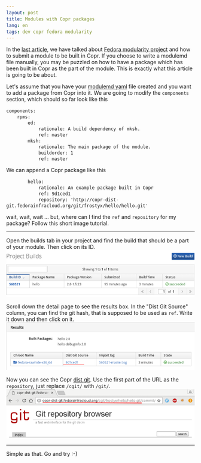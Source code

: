 ```yaml
---
layout: post
title: Modules with Copr packages
lang: en
tags: dev copr fedora modularity
---
```



In the [last article](/posts/how-to-build-modules-in-copr), we have talked about [Fedora modularity project](https://docs.pagure.org/modularity/) and how to submit a module to be built in Copr. If you choose to write a modulemd file manually, you may be puzzled on how to have a package which has been built in Copr as the part of the module. This is exactly what this article is going to be about.

Let's assume that you have your [modulemd yaml](https://pagure.io/modulemd/blob/master/f/spec.yaml) file created and you want to add a package from Copr into it. We are going to modify the `components` section, which should so far look like this

    components:
        rpms:
            ed:
                rationale: A build dependency of mksh.
                ref: master
            mksh:
                rationale: The main package of the module.
                buildorder: 1
                ref: master

We can append a Copr package like this

            hello:
                rationale: An example package built in Copr
                ref: 9d1ced1
                repository: 'http://copr-dist-git.fedorainfracloud.org/git/frostyx/hello/hello.git'

wait, wait, wait ... but, where can I find the `ref` and `repository` for my package? Follow this short image tutorial.

---

Open the builds tab in your project and find the build that should be a part of your module. Then click on its ID.
<img src="/files/img/builds.png" alt="Builds tab" class="img-responsive center-block">
<br>

Scroll down the detail page to see the results box. In the "Dist Git Source" column, you can find the git hash, that is supposed to be used as `ref`. Write it down and then click on it.
<img src="/files/img/build-results.png" alt="Build results" class="img-responsive center-block">
<br>

Now you can see the Copr [dist git](https://clime.github.io/2017/05/20/DistGit-1.0.html). Use the first part of the URL as the `repository`, just replace `/cgit/` with `/git/`.
<img src="/files/img/cgit.png" alt="Build results" class="img-responsive center-block">
<br>

---

Simple as that. Go and try :-)
